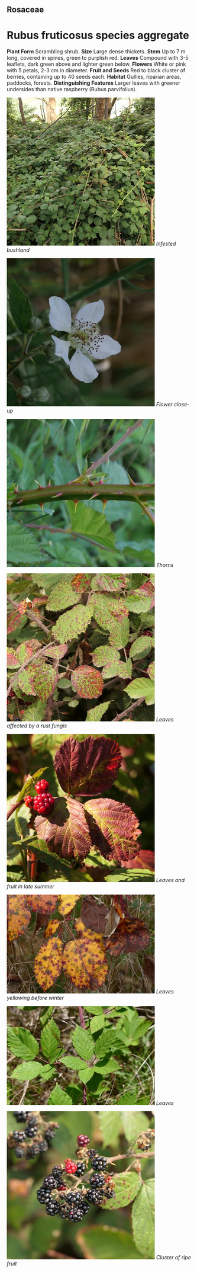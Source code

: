 ## Rosaceae
# Rubus fruticosus species aggregate
 **Plant Form** Scrambling shrub. **Size** Large dense thickets. **Stem** Up to 7 m long, covered in spines, green to purplish red. **Leaves** Compound with 3-5 leaflets, dark green above and lighter green
below. **Flowers** White or pink with 5 petals, 2-3 cm in diameter. **Fruit and Seeds** Red to black cluster of berries, containing up to 40 seeds each. **Habitat** Gullies, riparian areas, paddocks, forests. **Distinguishing Features** Larger leaves with greener undersides than native raspberry (Rubus
parvifolius).


![Infested bushland](81210_P1044495.jpg)
 *Infested bushland* 

![Flower close-up](72012_P1053945.jpg)
 *Flower close-up* 

![Thorns](63432_P1031155.jpg)
 *Thorns* 

![Leaves affected by a rust fungis](82931_P1077870.jpg)
 *Leaves affected by a rust fungis* 

![Leaves and fruit in late summer](79239_P1044009.jpg)
 *Leaves and fruit in late summer* 

![Leaves yellowing before winter](95898_P7120816.jpg)
 *Leaves yellowing before winter* 

![Leaves](8984_P6890204.jpg)
 *Leaves* 

![Cluster of ripe fruit](81219_P1044594.jpg)
 *Cluster of ripe fruit* 

